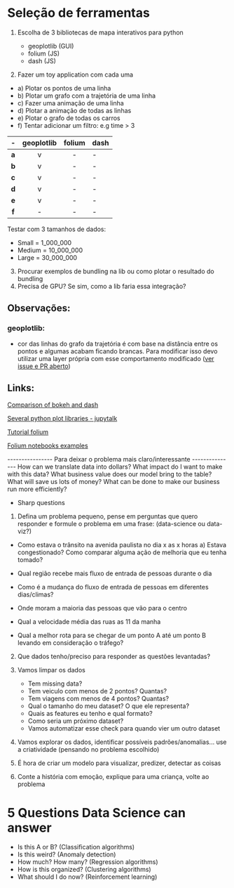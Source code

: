 # Seleção de ferramentas

1) Escolha de 3 bibliotecas de mapa interativos para python
	- geoplotlib (GUI)
	- folium (JS)
	- dash (JS)

2) Fazer um toy application com cada uma

- a) Plotar os pontos de uma linha
- b) Plotar um grafo com a trajetória de uma linha
- c) Fazer uma animação de uma linha
- d) Plotar a animação de todas as linhas
- e) Plotar o grafo de todas os carros
- f) Tentar adicionar um filtro: e.g time > 3

|   -   | geoplotlib | folium | dash |
|:-----:|:----------:|:------:|------|
| **a** |      v     |   -    |   -  |
| **b** |      v     |   -    |   -  |
| **c** |      v     |   -    |   -  |
| **d** |      v     |   -    |   -  |
| **e** |      v     |   -    |   -  |
| **f** |      -     |   -    |   -  |

Testar com 3 tamanhos de dados:

- Small = 1_000_000
- Medium = 10_000_000
- Large = 30_000_000

3) Procurar exemplos de bundling na lib ou como plotar o resultado do bundling
4) Precisa de GPU? Se sim, como a lib faria essa integração?

## Observações:

### geoplotlib:
- cor das linhas do grafo da trajetória é com base na distância entre os pontos e algumas
acabam ficando brancas. Para modificar isso devo utilizar uma layer própria com
esse comportamento modificado
([ver issue e PR aberto](https://github.com/andrea-cuttone/geoplotlib/issues/26))

## Links:

[Comparison of bokeh and dash](https://blog.sicara.com/bokeh-dash-best-dashboard-framework-python-shiny-alternative-c5b576375f7f)

[Several python plot libraries - jupytalk](http://www.xavierdupre.fr/app/jupytalk/helpsphinx/notebooks/10_plotting_libraries.html#geoplotlib-for-maps-in-a-gui)

[Tutorial folium](https://blog.prototypr.io/interactive-maps-with-python-part-1-aa1563dbe5a9)

[Folium notebooks examples](http://nbviewer.jupyter.org/github/python-visualization/folium/tree/master/examples/)


---------------- Para deixar o problema mais claro/interessante ---------------
How can we translate data into dollars?
What impact do I want to make with this data?
What business value does our model bring to the table?
What will save us lots of money?
What can be done to make our business run more efficiently?

- Sharp questions

1) Defina um problema pequeno, pense em perguntas que quero responder e formule o
problema em uma frase: (data-science ou data-viz?)

- Como estava o trânsito na avenida paulista no dia x as x horas
	a) Estava congestionado? Como comparar alguma ação de melhoria que eu tenha tomado?

- Qual região recebe mais fluxo de entrada de pessoas durante o dia
- Como é a mudança do fluxo de entrada de pessoas em diferentes dias/climas?
- Onde moram a maioria das pessoas que vão para o centro
- Qual a velocidade média das ruas as 11 da manha
- Qual a melhor rota para se chegar de um ponto A até um ponto B levando
em consideração o tráfego?


2) Que dados tenho/preciso para responder as questões levantadas?

3) Vamos limpar os dados 
	- Tem missing data?
	- Tem veiculo com menos de 2 pontos? Quantas?
	- Tem viagens com menos de 4 pontos? Quantas?
	- Qual o tamanho do meu dataset? O que ele representa?
	- Quais as features eu tenho e qual formato?
	- Como seria um próximo dataset?
	- Vamos automatizar esse check para quando vier um outro dataset

4) Vamos explorar os dados, identificar possíveis padrões/anomalias... use a criatividade (pensando no problema escolhido)

5) É hora de criar um modelo para visualizar, predizer, detectar as coisas 

6) Conte a história com emoção, explique para uma criança, volte ao problema
# 5 Questions Data Science can answer

- Is this A or B? (Classification algorithms)
- Is this weird? (Anomaly detection)
- How much? How many? (Regression algorithms)
- How is this organized? (Clustering algorithms)
- What should I do now? (Reinforcement learning)

